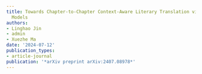 ```yaml
---
title: Towards Chapter-to-Chapter Context-Aware Literary Translation via Large Language
  Models
authors:
- Linghao Jin
- admin
- Xuezhe Ma
date: '2024-07-12'
publication_types:
- article-journal
publication: '*arXiv preprint arXiv:2407.08978*'
---
```

